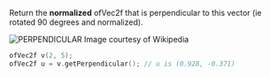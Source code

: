 Return the **normalized** ofVec2f that is perpendicular to this vector (ie rotated 90 degrees and normalized).

![PERPENDICULAR](../images/ofVec2f.perpendicular.getPerpendicular.png)
Image courtesy of Wikipedia

```cpp
ofVec2f v(2, 5);
ofVec2f u = v.getPerpendicular(); // u is (0.928, -0.371)
```
